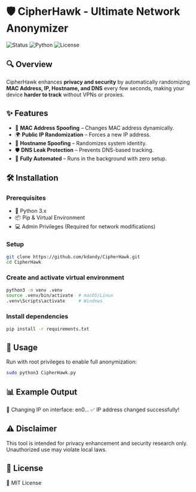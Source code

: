 # 🛡 CipherHawk - Ultimate Network Anonymizer

![Status](https://img.shields.io/badge/Status-Active-brightgreen) ![Python](https://img.shields.io/badge/Python-3.x-blue) ![License](https://img.shields.io/badge/License-MIT-yellow)

## 🔍 Overview
CipherHawk enhances **privacy and security** by automatically randomizing **MAC Address, IP, Hostname, and DNS** every few seconds, making your device **harder to track** without VPNs or proxies.

## ✨ Features
- 🔄 **MAC Address Spoofing** – Changes MAC address dynamically.
- 🌍 **Public IP Randomization** – Forces a new IP address.
- 🔀 **Hostname Spoofing** – Randomizes system identity.
- 🛡 **DNS Leak Protection** – Prevents DNS-based tracking.
- 🚀 **Fully Automated** – Runs in the background with zero setup.

## 🛠 Installation
### **Prerequisites**
- 🐍 Python 3.x
- 📦 Pip & Virtual Environment
- 💻 Admin Privileges (Required for network modifications)

### **Setup**
```sh
git clone https://github.com/kdandy/CipherHawk.git
cd CipherHawk
```

### Create and activate virtual environment
```sh
python3 -m venv .venv
source .venv/bin/activate  # macOS/Linux
.venv\Scripts\activate     # Windows
```

### Install dependencies
```sh
pip install -r requirements.txt
```

## 🚀 Usage
Run with root privileges to enable full anonymization:
```sh
sudo python3 CipherHawk.py
```

## 📊 Example Output
🔄 Changing IP on interface: en0...
✅ IP address changed successfully!

## ⚠️ Disclaimer
This tool is intended for privacy enhancement and security research only. Unauthorized use may violate local laws.

## 📜 License
📝 MIT License
